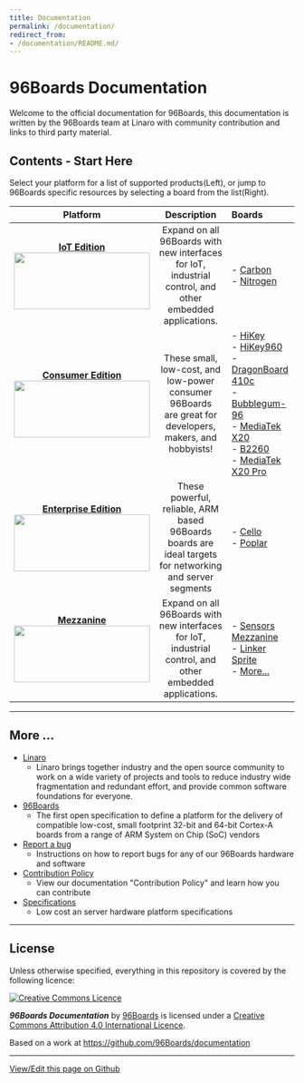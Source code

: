 ```yaml
---
title: Documentation
permalink: /documentation/
redirect_from:
- /documentation/README.md/
---
```

# 96Boards Documentation

Welcome to the official documentation for 96Boards, this documentation is written by the 96Boards team at Linaro with community contribution and links to third party material.

## Contents - Start Here

Select your platform for a list of supported products(Left), or jump to 96Boards specific resources by selecting a board from the list(Right). 

| Platform                                | Description                                 | Boards                                     |
|:---------------------------------------:|:-------------------------------------------:|:-------------------------------------------|
|  [**IoT Edition**](IoTEdition/) <br>[<img src="http://i.imgur.com/lCC2QdU.png" data-canonical-src="http://i.imgur.com/lCC2QdU.png" width="240" height="100" />](IoTEdition/)                               | Expand on all 96Boards with new interfaces for IoT, industrial<br>control, and other embedded applications.                          | - [Carbon](IoTEdition/carbon/)<br>- [Nitrogen](IoTEdition/nitrogen/)                                                                     |
|  [**Consumer Edition**](ConsumerEdition/)<br> [<img src="http://i.imgur.com/QEilCHZ.png" data-canonical-src="http://i.imgur.com/QEilCHZ.png" width="240" height="100" />](ConsumerEdition/) <br>                     | These small, low-cost, and low-power consumer 96Boards<br>are great for developers, makers, and hobbyists!                           | - [HiKey](ConsumerEdition/HiKey/)<br>- [HiKey960](ConsumerEdition/HiKey960/)<br>- [DragonBoard 410c](ConsumerEdition/DragonBoard-410c/)<br>- [Bubblegum-96](ConsumerEdition/Bubblegum-96/)<br>- [MediaTek X20](ConsumerEdition/MediaTekX20/)<br>- [B2260](ConsumerEdition/B2260/)<br>- [MediaTek X20 Pro](ConsumerEdition/MediaTekX20Pro/)    |
|  [**Enterprise Edition**](EnterpriseEdition/) <br>[<img src="http://i.imgur.com/DLgo1qU.png" data-canonical-src="http://i.imgur.com/DLgo1qU.png" width="240" height="100" />](EnterpriseEdition/)                        | These powerful, reliable, ARM based 96Boards boards are<br>ideal targets for networking and server segments                          | - [Cello](EnterpriseEdition/Cello/)<br>- [Poplar](EnterpriseEdition/Poplar/)                       |
|  [**Mezzanine**](MezzanineProducts/) <br>[<img src="http://i.imgur.com/FU8ewZf.png" data-canonical-src="http://i.imgur.com/FU8ewZf.png" width="240" height="100" />](MezzanineProducts/)                        | Expand on all 96Boards with new interfaces for IoT,<br>industrial control, and other embedded applications.                          | - [Sensors Mezzanine](MezzanineProducts/SensorsMezzanine/)<br>- [Linker Sprite](MezzanineProducts/LinkerMezzanineStarterKit/)<br>- [More...](MezzanineProducts/)                           |

***
## More ...

- [Linaro](http://www.linaro.org/about/)
   - Linaro brings together industry and the open source community to work on a wide variety of projects and tools to reduce industry wide fragmentation and redundant effort, and provide common software foundations for everyone.
- [96Boards](http://www.96boards.org/about)
   - The first open specification to define a platform for the delivery of compatible low-cost, small footprint 32-bit and 64-bit Cortex-A boards from a range of ARM System on Chip (SoC) vendors
- [Report a bug](Extras/Report_a_bug.md)
   - Instructions on how to report bugs for any of our 96Boards hardware and software
- [Contribution Policy](Extras/ContributionPolicy.md)
   - View our documentation "Contribution Policy" and learn how you can contribute
- [Specifications](Specifications/)
   - Low cost an server hardware platform specifications

***

## License

Unless otherwise specified, everything in this repository is covered by the following licence:

[![Creative Commons Licence](https://licensebuttons.net/l/by-sa/4.0/88x31.png)](http://creativecommons.org/licenses/by-sa/4.0/)

***96Boards Documentation*** by [96Boards](https://www.96boards.org/) is licensed under a [Creative Commons Attribution 4.0 International Licence](http://creativecommons.org/licenses/by-sa/4.0/).

Based on a work at https://github.com/96Boards/documentation

***

[View/Edit this page on Github](https://github.com/96boards/documentation/blob/master/README.md)
